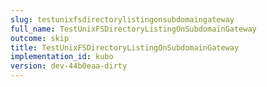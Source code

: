 ```yaml
---
slug: testunixfsdirectorylistingonsubdomaingateway
full_name: TestUnixFSDirectoryListingOnSubdomainGateway
outcome: skip
title: TestUnixFSDirectoryListingOnSubdomainGateway
implementation_id: kubo
version: dev-44b0eaa-dirty
---
```



